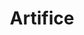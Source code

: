 ---
title: "Artifice"

domain:
  grantedPower: |
    Gain +4 bonus on _craft_ checks. The character casts conjuration (creation) spells at +1 caster level. (Those with access to both the Artifice and Creation domains cast conjuration [creation] spells at +3 caster level.)
  spells: |
     1. {% spell_link animate-rope %}
     1. {% spell_link wood-shape %}
     1. {% spell_link stone-shape %}
     1. {% spell_link minor-creation %}
     1. {% spell_link fabricate %}
     1. {% spell_link major-creation %}
     1. {% spell_link hardening %}
     1. {% spell_link true-creation %}
     1. {% spell_link prismatic-sphere %}
---